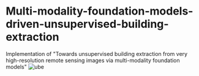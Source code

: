 # Multi-modality-foundation-models-driven-unsupervised-building-extraction
Implementation of "Towards unsupervised building extraction from very high-resolution remote sensing images via multi-modality foundation models"
![ube](https://github.com/user-attachments/assets/d61c31b2-5bca-4794-b256-17743128dba1)
